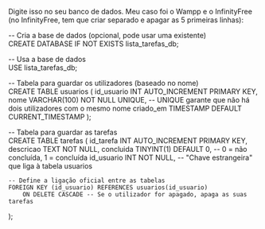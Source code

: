 Digite isso no seu banco de dados.
Meu caso foi o Wampp e o InfinityFree (no InfinityFree, tem que criar separado e apagar as 5 primeiras linhas):

-- Cria a base de dados (opcional, pode usar uma existente)<br>
CREATE DATABASE IF NOT EXISTS lista_tarefas_db;

-- Usa a base de dados<br>
USE lista_tarefas_db;

-- Tabela para guardar os utilizadores (baseado no nome)<br>
CREATE TABLE usuarios (
    id_usuario INT AUTO_INCREMENT PRIMARY KEY,
    nome VARCHAR(100) NOT NULL UNIQUE,
    -- UNIQUE garante que não há dois utilizadores com o mesmo nome
    criado_em TIMESTAMP DEFAULT CURRENT_TIMESTAMP
);

-- Tabela para guardar as tarefas<br>
CREATE TABLE tarefas (
    id_tarefa INT AUTO_INCREMENT PRIMARY KEY,
    descricao TEXT NOT NULL,
    concluida TINYINT(1) DEFAULT 0, -- 0 = não concluída, 1 = concluída
    id_usuario INT NOT NULL, -- "Chave estrangeira" que liga à tabela usuarios
    
    -- Define a ligação oficial entre as tabelas
    FOREIGN KEY (id_usuario) REFERENCES usuarios(id_usuario)
        ON DELETE CASCADE -- Se o utilizador for apagado, apaga as suas tarefas
);
